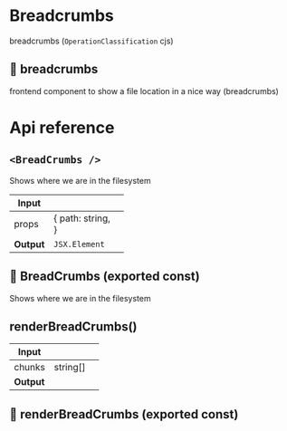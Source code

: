 # Breadcrumbs

breadcrumbs (`OperationClassification` cjs)


## 🥐 breadcrumbs

frontend component to show a file location in a nice way (breadcrumbs)




# Api reference

## `<BreadCrumbs />`

Shows where we are in the filesystem


| Input      |    |    |
| ---------- | -- | -- |
| props | { path: string, <br /> } |  |
| **Output** | `JSX.Element`   |    |



## 📄 BreadCrumbs (exported const)

Shows where we are in the filesystem


## renderBreadCrumbs()

| Input      |    |    |
| ---------- | -- | -- |
| chunks | string[] |  |
| **Output** |    |    |



## 📄 renderBreadCrumbs (exported const)

